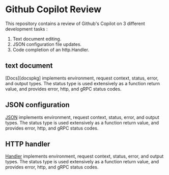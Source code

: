 # Github Copilot Review

This repository contains a review of Github's Copilot on 3 different development tasks :
1. Text document editing.
2. JSON configuration file updates.
3. Code completion of an http.Handler.
	
## text document  
[Docs][docspkg] implements environment, request context, status, error, and output types. The status type is used extensively as a function return value, and provides error, http, and gRPC status codes. 

## JSON configuration
[JSON][jsonpkg] implements environment, request context, status, error, and output types. The status type is used extensively as a function return value, and provides error, http, and gRPC status codes. 

## HTTP handler
[Handler][handlerpkg] implements environment, request context, status, error, and output types. The status type is used extensively as a function return value, and provides error, http, and gRPC status codes. 



[docskg]: <https://pkg.go.dev/github.com/advanced-go/copilot/docs>
[jsonpkg]: <https://pkg.go.dev/github.com/advanced-go/copilot/resource>
[handlerpkg]: <https://pkg.go.dev/github.com/advanced-go/copilot/handler>

